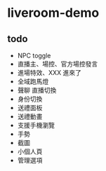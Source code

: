 # liveroom-demo

## todo
 - NPC toggle
 - 直播主、場控、官方場控發言
 - 進場特效、XXX 進來了
 - 全域跑馬燈
 - 聲聊 直播切換
 - 身份切換
 - 送禮面板
 - 送禮動畫
 - 支援手機瀏覽
 - 手勢
 - 截圖
 - 小個人頁
 - 管理選項
 